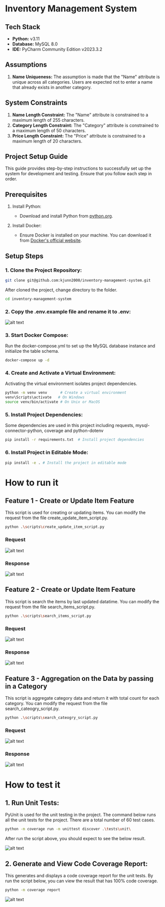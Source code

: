 # Inventory Management System 
## Tech Stack

- **Python:** v3.11
- **Database:** MySQL 8.0
- **IDE:** PyCharm Community Edition v2023.3.2

## Assumptions

1. **Name Uniqueness:** The assumption is made that the "Name" attribute is unique across all categories. Users are expected not to enter a name that already exists in another category.

## System Constraints

1. **Name Length Constraint:** The "Name" attribute is constrained to a maximum length of 255 characters.
2. **Category Length Constraint:** The "Category" attribute is constrained to a maximum length of 50 characters.
3. **Price Length Constraint:** The "Price" attribute is constrained to a maximum length of 20 characters.


## Project Setup Guide

This guide provides step-by-step instructions to successfully set up the system for development and testing. Ensure that you follow each step in order.

## Prerequisites

1. Install Python:
   - Download and install Python from [python.org](https://www.python.org/).

2. Install Docker:
   - Ensure Docker is installed on your machine. You can download it from [Docker's official website](https://www.docker.com/).

## Setup Steps

### 1. Clone the Project Repository:

```bash
git clone git@github.com:kjunn2000/inventory-management-system.git
````

After cloned the project, change directory to the folder.

```bash
cd inventory-management-system 
````

### 2. Copy the .env.example file and rename it to .env:
![alt text](https://github.com/kjunn2000/inventing_management_system_readme_image/blob/main/image%20(30).png?raw=true)


### 3. Start Docker Compose:

Run the docker-compose.yml to set up the MySQL database instance and initialize the table schema.

```bash
docker-compose up -d
```

### 4. Create and Activate a Virtual Environment:

Activating the virtual environment isolates project dependencies.

```bash
python -m venv venv      # Create a virtual environment
venv\Scripts\activate   # On Windows
source venv/bin/activate # On Unix or MacOS
```

### 5. Install Project Dependencies:

Some dependencies are used in this project including requests, mysql-connector-python, coverage and python-dotenv

```bash
pip install -r requirements.txt  # Install project dependencies
```

### 6. Install Project in Editable Mode:

```bash
pip install -e . # Install the project in editable mode
```


# How to run it

## Feature 1 - Create or Update Item Feature

This script is used for creating or updating items. You can modify the request from the file create_update_item_script.py.

```bash
python .\scripts\create_update_item_script.py
```
### Request
![alt text](https://github.com/kjunn2000/inventing_management_system_readme_image/blob/main/img_7.png?raw=true)
### Response
![alt text](https://github.com/kjunn2000/inventing_management_system_readme_image/blob/main/img_6.png?raw=true)


## Feature 2 - Create or Update Item Feature

This script is search the items by last updated datatime. You can modify the request from the file search_items_script.py.

```bash
python .\scripts\search_items_script.py 
```
### Request
![alt text](https://github.com/kjunn2000/inventing_management_system_readme_image/blob/main/img_9.png?raw=true)
### Response
![alt text](https://github.com/kjunn2000/inventing_management_system_readme_image/blob/main/img_11.png?raw=true)

## Feature 3 - Aggregation on the Data by passing in a Category 

This script is aggregate category data and return it with total count for each category. You can modify the request from the file search_cateogry_script.py.

```bash
python .\scripts\search_cateogry_script.py  
```
### Request
![alt text](https://github.com/kjunn2000/inventing_management_system_readme_image/blob/main/img_5.png?raw=true)
### Response
![alt text](https://github.com/kjunn2000/inventing_management_system_readme_image/blob/main/img_10.png?raw=true)

# How to test it
## 1. Run Unit Tests:

PyUnit is used for the unit testing in the project. The command below runs all the unit tests for the project. There are a total number of 60 test cases.

```bash
python -m coverage run -m unittest discover .\tests\unit\
```

After run the script above, you should expect to see the below result.

![alt text](https://github.com/kjunn2000/inventing_management_system_readme_image/blob/main/image%20(32).png?raw=true)

## 2. Generate and View Code Coverage Report:

This generates and displays a code coverage report for the unit tests. By run the script below, you can view the result that has 100% code coverage.

```bash
python -m coverage report
```
![alt text](https://github.com/kjunn2000/inventing_management_system_readme_image/blob/main/image%20(33).png?raw=true)
